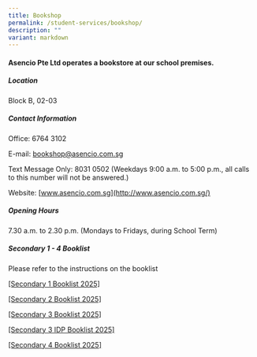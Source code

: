 ```yaml
---
title: Bookshop
permalink: /student-services/bookshop/
description: ""
variant: markdown
---
```

#### Asencio Pte Ltd operates a bookstore at our school premises.

##### Location

Block B, 02-03

##### Contact Information

Office: 6764 3102

E-mail: [bookshop@asencio.com.sg](mailto:bookshop@asencio.com.sg)

Text Message Only: 8031 0502 (Weekdays 9:00 a.m. to 5:00 p.m., all calls to this number will not be answered.)

Website: [www.asencio.com.sg](http://www.asencio.com.sg/)

##### Opening Hours

7.30 a.m. to 2.30 p.m. (Mondays to Fridays, during School Term)

##### Secondary 1 - 4 Booklist

Please refer to the instructions on the booklist

[[Secondary 1 Booklist 2025]](/files/School_of_Science___Technology_Sec_1.pdf)

[[Secondary 2 Booklist 2025]](/files/School_of_Science___Technology_Sec_2.pdf)

[[Secondary 3 Booklist 2025]](/files/School_of_Science___Technology_Sec_3.pdf)

[[Secondary 3 IDP Booklist 2025]](/files/School_of_Science___Technology_Sec_3_IDP.pdf)

[[Secondary 4 Booklist 2025]](/files/School_of_Science___Technology_Sec_4.pdf)